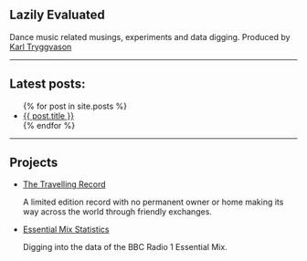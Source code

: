 ## Lazily Evaluated

Dance music related musings, experiments and data digging. Produced by [Karl Tryggvason](http://karltryggvason.com)

---

## Latest posts: 

<ul>
  {% for post in site.posts %}
    <li>
      <a href="{{ post.url }}">{{ post.title }} </a>
    </li>
  {% endfor %}
</ul>


--- 

## Projects

* [The Travelling Record](/travelling-record/)

    A limited edition record with no permanent owner or home making its way across the world through friendly exchanges.

* [Essential Mix Statistics](/Essential-Mix-Statistics/)

    Digging into the data of the BBC Radio 1 Essential Mix.